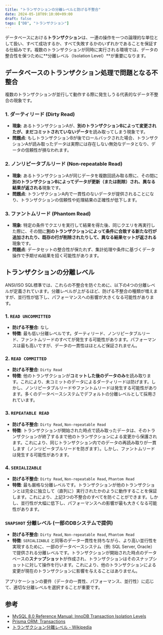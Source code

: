```yaml
---
title: "トランザクションの分離レベルと防げる不整合"
date: 2024-05-18T09:10:00+09:00
draft: false
tags: ["DB", "トランザクション"] 
---
```

<!--more-->
データベースにおける**トランザクション**は、一連の操作を一つの論理的な単位として扱い、すべて成功するか、すべて失敗するかのいずれかであることを保証する仕組みです。複数のトランザクションが同時に実行される環境では、データの整合性を保つために**分離レベル（Isolation Level）**が重要になります。

## データベースのトランザクション処理で問題となる不整合

複数のトランザクションが並行して動作する際に発生しうる代表的なデータ不整合の現象です。

### 1. ダーティリード (Dirty Read)

-   **現象**: あるトランザクションAが、**別のトランザクションBによって変更されたが、まだコミットされていないデータ**を読み取ってしまう現象です。
-   **問題点**: もしトランザクションBが後でロールバックされた場合、トランザクションAが読み取ったデータは実際には存在しない無効なデータとなり、データの信頼性が損なわれます。

### 2. ノンリピータブルリード (Non-repeatable Read)

-   **現象**: あるトランザクションAが同じデータを複数回読み取る際に、その間に**別のトランザクションBによってデータが更新（または削除）され、異なる結果が返される**現象です。
-   **問題点**: トランザクションA内で一貫性のないデータが提供されることになり、トランザクションの信頼性や処理結果の正確性が低下します。

### 3. ファントムリード (Phantom Read)

-   **現象**: 特定の条件でクエリを実行して結果を得た後、同じクエリを再実行した際に、その間に**別のトランザクションによって条件に合致する新たな行が追加されたり、既存の行が削除されたりして、異なる結果セットが返される**現象です。
-   **問題点**: データセットの整合性が保たれず、集計処理や条件に基づくデータ操作で予期せぬ結果を招く可能性があります。

## トランザクションの分離レベル

ANSI/ISO SQL標準では、これらの不整合を防ぐために、以下の4つの分離レベルが定義されています。分離レベルが上がるほど、防げる不整合の種類が増えますが、並行性が低下し、パフォーマンスへの影響が大きくなる可能性があります。

### 1. `READ UNCOMMITTED`

-   **防げる不整合**: なし
-   **特徴**: 最も低い分離レベルです。ダーティリード、ノンリピータブルリード、ファントムリードのすべてが発生する可能性があります。パフォーマンスは最も高いですが、データの一貫性はほとんど保証されません。

### 2. `READ COMMITTED`

-   **防げる不整合**: `Dirty Read`
-   **特徴**: 他のトランザクションが**コミットした後のデータのみ**を読み取ります。これにより、未コミットのデータによるダーティリードは防げます。しかし、ノンリピータブルリードやファントムリードは発生する可能性があります。多くのデータベースシステムでデフォルトの分離レベルとして採用されています。

### 3. `REPEATABLE READ`

-   **防げる不整合**: `Dirty Read`, `Non-repeatable Read`
-   **特徴**: トランザクションが開始された時点で読み取ったデータは、そのトランザクションが終了するまで他のトランザクションによる変更から保護されます。これにより、同じトランザクション内でのデータの再読み取りが一貫します（ノンリピータブルリードを防ぎます）。しかし、ファントムリードは発生する可能性があります。

### 4. `SERIALIZABLE`

-   **防げる不整合**: `Dirty Read`, `Non-repeatable Read`, `Phantom Read`
-   **特徴**: 最も厳格な分離レベルです。トランザクションが他のトランザクションとは完全に独立して（直列に）実行されたかのように動作することを保証します。これにより、上記3つの不整合のすべてを防ぐことができます。しかし、並行性が大幅に低下し、パフォーマンスへの影響が最も大きくなる可能性があります。

### `SNAPSHOT` 分離レベル (一部のDBシステムで提供)

-   **防げる不整合**: `Dirty Read`, `Non-repeatable Read`, `Phantom Read`
-   **特徴**: `SERIALIZABLE` と同等のデータ一貫性を持ちながら、より高い並行性を実現するために、一部のデータベースシステム（例: SQL Server, Oracle）で提供される分離レベルです。トランザクションが開始された時点のデータベースの**スナップショット**が作成され、トランザクションはそのスナップショットに対して操作を行います。これにより、他のトランザクションによる変更が現在のトランザクションに影響を与えることはありません。

アプリケーションの要件（データの一貫性、パフォーマンス、並行性）に応じて、適切な分離レベルを選択することが重要です。

## 参考
-   [MySQL 8.0 Reference Manual: InnoDB Transaction Isolation Levels](https://dev.mysql.com/doc/refman/8.0/ja/innodb-transaction-isolation-levels.html)
-   [Prisma ORM: Transactions](https://www.prisma.io/docs/orm/prisma-client/queries/transactions)
-   [トランザクション分離レベル - Wikipedia](https://ja.wikipedia.org/wiki/%E3%83%88%E3%83%A9%E3%83%B3%E3%82%B6%E3%82%AF%E3%82%B7%E3%83%A7%E3%83%B3%E5%88%86%E9%9B%A2%E3%83%AC%E3%83%99%E3%83%AB)
